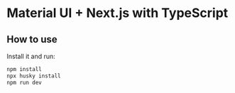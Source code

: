 # Material UI + Next.js with TypeScript

## How to use

<!-- #default-branch-switch -->

Install it and run:

```sh
npm install
npx husky install
npm run dev
```
